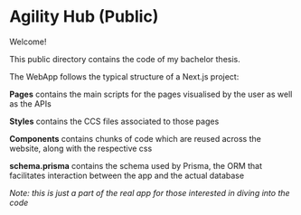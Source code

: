 # Agility Hub (Public)

Welcome!

This public directory contains the code of my bachelor thesis.

The WebApp follows the typical structure of a Next.js project:

**Pages** contains the main scripts for the pages visualised by the user as well as the APIs

**Styles** contains the CCS files associated to those pages

**Components** contains chunks of code which are reused across the website, along with the respective css

**schema.prisma** contains the schema used by Prisma, the ORM that facilitates interaction between the app and the actual database

*Note: this is just a part of the real app for those interested in diving into the code*
